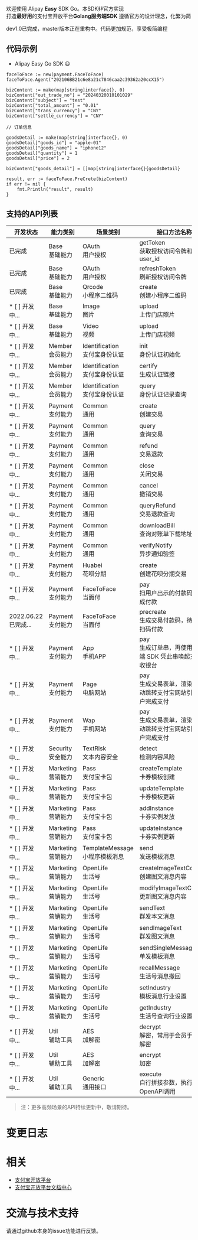 欢迎使用 Alipay **Easy** SDK Go。本SDK非官方实现  
打造**最好用**的支付宝开放平台**Golang服务端SDK**
遵循官方的设计理念，化繁为简

dev1.0已完成，master版本正在重构中。代码更加规范，享受极简编程

## 代码示例
* Alipay Easy Go SDK :smiley:

```
faceToFace := new(payment.FaceToFace)
faceToFace.Agent("202106BB21c6e8a21c7846caa2c39362a20ccX15")

bizContent := make(map[string]interface{}, 0)
bizContent["out_trade_no"] = "20240320010101029"
bizContent["subject"] = "test"
bizContent["total_amount"] = "0.01"
bizContent["trans_currency"] = "CNY"
bizContent["settle_currency"] = "CNY"

// 订单信息

goodsDetail := make(map[string]interface{}, 0)
goodsDetail["goods_id"] = "apple-01"
goodsDetail["goods_name"] = "iphone12"
goodsDetail["quantity"] = 1
goodsDetail["price"] = 2

bizContent["goods_detail"] = []map[string]interface{}{goodsDetail}

result, err := faceToFace.PreCrete(bizContent)
if err != nil {
	fmt.Println("result", result)
}
```

<a name="apiList"/>

## 支持的API列表

| 开发状态      | 能力类别      | 场景类别            | 接口方法名称                 | 调用的OpenAPI名称                                              |
|-----------|-----------|-----------------|------------------------|-----------------------------------------------------------|
|  已完成 | Base<br/>基础能力      | OAuth<br/>用户授权           | getToken<br/>获取授权访问令牌和用户user_id               | alipay\.system\.oauth\.token                              |
|  已完成 | Base<br/>基础能力     | OAuth<br/>用户授权           | refreshToken<br/>刷新授权访问令牌           | alipay\.system\.oauth\.token                              |
|  已完成 | Base<br/>基础能力      | Qrcode<br/>小程序二维码          | create<br/>创建小程序二维码                 | alipay\.open\.app\.qrcode\.create                         |
| * [ ] 开发中... | Base<br/>基础能力      | Image<br/>图片           | upload<br/>上传门店照片                 | alipay\.offline\.material\.image\.upload                  |
| * [ ] 开发中... | Base<br/>基础能力      | Video<br/>视频           | upload<br/>上传门店视频                 | alipay\.offline\.material\.image\.upload                  |
| * [ ] 开发中... | Member<br/>会员能力    | Identification<br/>支付宝身份认证  | init<br/>身份认证初始化                   | alipay\.user\.certify\.open\.initialize                   |
| * [ ] 开发中... | Member<br/>会员能力    | Identification<br/>支付宝身份认证  | certify<br/>生成认证链接                | alipay\.user\.certify\.open\.certify                      |
| * [ ] 开发中... | Member<br/>会员能力    | Identification<br/>支付宝身份认证  | query<br/>身份认证记录查询                  | alipay\.user\.certify\.open\.query                        |
| * [ ] 开发中... | Payment<br/>支付能力   | Common<br/>通用          | create<br/>创建交易                 | alipay\.trade\.create                                     |
| * [ ] 开发中... | Payment<br/>支付能力   | Common<br/>通用          | query<br/>查询交易                  | alipay\.trade\.query                                      |
| * [ ] 开发中... | Payment<br/>支付能力   | Common<br/>通用          | refund<br/>交易退款                 | alipay\.trade\.refund                                     |
| * [ ] 开发中... | Payment<br/>支付能力   | Common<br/>通用          | close<br/>关闭交易                  | alipay\.trade\.close                                      |
| * [ ] 开发中... | Payment<br/>支付能力   | Common<br/>通用          | cancel<br/>撤销交易                 | alipay\.trade\.cancel                                     |
| * [ ] 开发中... | Payment<br/>支付能力   | Common<br/>通用          | queryRefund<br/>交易退款查询            | alipay\.trade\.fastpay\.refund\.query                     |
| * [ ] 开发中... | Payment<br/>支付能力   | Common<br/>通用          | downloadBill<br/>查询对账单下载地址           | alipay\.data\.dataservice\.bill\.downloadurl\.query       |
| * [ ] 开发中... | Payment<br/>支付能力   | Common<br/>通用          | verifyNotify<br/>异步通知验签           | -                                                         |
| * [ ] 开发中... | Payment<br/>支付能力   | Huabei<br/>花呗分期          | create<br/>创建花呗分期交易                 | alipay\.trade\.create                                     |
| * [ ] 开发中... | Payment<br/>支付能力   | FaceToFace<br/>当面付      | pay<br/>扫用户出示的付款码，完成付款                    | alipay\.trade\.pay                                        |
| 2022.06.22已完成... | Payment<br/>支付能力   | FaceToFace<br/>当面付      | precreate<br/>生成交易付款码，待用户扫码付款              | alipay\.trade\.precreate                                  |
| * [ ] 开发中... | Payment<br/>支付能力   | App<br/>手机APP             | pay<br/>生成订单串，再使用客户端 SDK 凭此串唤起支付宝收银台                    | alipay\.trade\.app\.pay                                   |
| * [ ] 开发中... | Payment<br/>支付能力   | Page<br/>电脑网站            | pay<br/>生成交易表单，渲染后自动跳转支付宝网站引导用户完成支付                    | alipay\.trade\.page\.pay                                  |
| * [ ] 开发中... | Payment<br/>支付能力   | Wap<br/>手机网站             | pay<br/>生成交易表单，渲染后自动跳转支付宝网站引导用户完成支付                    | alipay\.trade\.wap\.pay                                   |
| * [ ] 开发中... | Security<br/>安全能力  | TextRisk<br/>文本内容安全        | detect<br/>检测内容风险                 | alipay\.security\.risk\.content\.detect                   |
| * [ ] 开发中... | Marketing<br/>营销能力 | Pass<br/>支付宝卡包            | createTemplate<br/>卡券模板创建         | alipay\.pass\.template\.add                               |
| * [ ] 开发中... | Marketing<br/>营销能力 | Pass<br/>支付宝卡包            | updateTemplate<br/>卡券模板更新         | alipay\.pass\.template\.update                            |
| * [ ] 开发中... | Marketing<br/>营销能力 | Pass<br/>支付宝卡包            | addInstance<br/>卡券实例发放            | alipay\.pass\.instance\.add                               |
| * [ ] 开发中... | Marketing<br/>营销能力 | Pass<br/>支付宝卡包            | updateInstance<br/>卡券实例更新         | alipay\.pass\.instance\.update                            |
| * [ ] 开发中... | Marketing<br/>营销能力 | TemplateMessage<br/>小程序模板消息 | send <br/>发送模板消息| alipay\.open\.app\.mini\.templatemessage\.send            |
| * [ ] 开发中... | Marketing<br/>营销能力 | OpenLife<br/>生活号        | createImageTextContent<br/>创建图文消息内容 | alipay\.open\.public\.message\.content\.create            |
| * [ ] 开发中... | Marketing<br/>营销能力 | OpenLife<br/>生活号        | modifyImageTextContent<br/>更新图文消息内容 | alipay\.open\.public\.message\.content\.modify            |
| * [ ] 开发中... | Marketing<br/>营销能力 | OpenLife<br/>生活号        | sendText<br/>群发本文消息               | alipay\.open\.public\.message\.total\.send                |
| * [ ] 开发中... | Marketing<br/>营销能力 | OpenLife<br/>生活号        | sendImageText<br/>群发图文消息          | alipay\.open\.public\.message\.total\.send                |
| * [ ] 开发中... | Marketing<br/>营销能力 | OpenLife<br/>生活号        | sendSingleMessage<br/>单发模板消息      | alipay\.open\.public\.message\.single\.send               |
| * [ ] 开发中... | Marketing<br/>营销能力 | OpenLife<br/>生活号        | recallMessage<br/>生活号消息撤回          | alipay\.open\.public\.life\.msg\.recall                   |
| * [ ] 开发中... | Marketing<br/>营销能力 | OpenLife<br/>生活号        | setIndustry<br/>模板消息行业设置            | alipay\.open\.public\.template\.message\.industry\.modify |
| * [ ] 开发中... | Marketing<br/>营销能力 | OpenLife<br/>生活号        | getIndustry<br/>生活号查询行业设置            | alipay\.open\.public\.setting\.category\.query            |
| * [ ] 开发中... | Util<br/>辅助工具      | AES<br/>加解密             | decrypt<br/>解密，常用于会员手机号解密                | -                                                         |
| * [ ] 开发中... | Util<br/>辅助工具      | AES<br/>加解密             | encrypt<br/>加密                | -                                                         |
| * [ ] 开发中... | Util<br/>辅助工具      | Generic<br/>通用接口         | execute<br/>自行拼接参数，执行OpenAPI调用                | -                                                         |

> 注：更多高频场景的API持续更新中，敬请期待。

 # 变更日志

 # 相关
* [支付宝开放平台](https://open.alipay.com/platform/home.htm)
* [支付宝开放平台文档中心](https://docs.open.alipay.com/catalog)

# 交流与技术支持
请通过github本身的issue功能进行反馈。